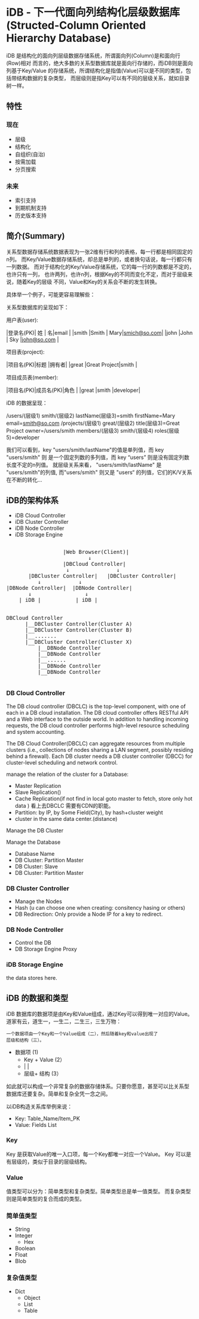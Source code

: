 iDB - 下一代面向列结构化层级数据库(Structed-Column Oriented Hierarchy Database)
=========================================================================

iDB 是结构化的面向列层级数据存储系统，所谓面向列(Column)是和面向行(Row)相对
而言的，绝大多数的关系型数据库就是面向行存储的，而iDB则是面向列基于Key/Value
的存储系统，所谓结构化是指值(Value)可以是不同的类型，包括带结构数据的复杂类型，
而层级则是指Key可以有不同的层级关系，就如目录树一样。

特性
----

### 现在

* 层级
* 结构化
* 自组织(自治)
* 按需加载
* 分页搜索

### 未来

* 索引支持
* 到期机制支持
* 历史版本支持

简介(Summary)
-------------

关系型数据存储系统数据表现为一张2维有行和列的表格，每一行都是相同固定的n列。
而Key/Value数据存储系统，却总是单列的，或者换句话说，每一行都只有一列数据。
而对于结构化的Key/Value存储系统，它的每一行的列数都是不定的，也许只有一列，
也许两列，也许n列，根据Key的不同而变化不定，而对于层级来说，随着Key的层级
不同，Value和Key的关系会不断的发生转换。

具体举一个例子，可能更容易理解些：

关系型数据库的呈现如下：

用户表(user):

|登录名(PK)| 姓   |   名|email       |
|smith     |Smith | Mary|smich@so.com|
|john      |John  | Sky |john@so.com |


项目表(project):

|项目名(PK)|标题         |拥有者|
|great     |Great Project|smith |


项目成员表(member):

|项目名(PK)|成员名(PK)|角色     |
|great     |smith     |developer|


iDB 的数据呈现：

/users/(层级1)
      smith/(层级2)
           lastName(层级3)=smith
           firstName=Mary
           email=smith@so.com
/projects/(层级1)
         great/(层级2)
              title(层级3)=Great Project
              owner=/users/smith
              members/(层级3)
                     smith/(层级4)
                          roles(层级5)=developer

我们可以看到，key "users/smith/lastName"的值是单列值，而 key "users/smith" 则
是一个固定列数的多列值，而 key “users” 则是没有固定列数长度不定的n列值。
就层级关系来看， "users/smith/lastName" 是 "users/smith"的列值, 而"users/smith"
则又是 "users“ 的列值，它们的K/V关系在不断的转化...

iDB的架构体系
-------------

* iDB Cloud Controller
* iDB Cluster Controller
* iDB Node Controller
* iDB Storage Engine

<pre>

                  |Web Browser(Client)|
                          ↓ 
                  |DBCloud Controller|
                   ↓               ↓
       |DBCluster Controller|   |DBCluster Controller|
          ↓            ↓
|DBNode Controller|  |DBNode Controller|
       ↓                 ↓
    | iDB |           | iDB |


DBCloud Controller
      |__DBCluster Controller(Cluster A)
      |__DBCluster Controller(Cluster B)
      |__.......
      |__DBCluster Controller(Cluster X)
          |__DBNode Controller
          |__DBNode Controller
          |__......
          |__DBNode Controller
          |__DBNode Controller

</pre>

### DB Cloud Controller

The DB cloud controller (DBCLC) is the top-level component, with one of each in a DB cloud installation. 
The DB cloud controller offers RESTful API and a Web interface to the outside world. In addition to handling incoming requests, the DB cloud controller performs high-level resource scheduling 
and system accounting.

The DB Cloud Controller(DBCLC) can aggregate resources from multiple clusters (i.e., collections of nodes sharing a LAN segment, possibly residing behind a firewall). Each DB cluster needs a DB cluster controller (DBCC) for cluster-level scheduling and network control.

manage the relation of the cluster for a Database:

 * Master Replication
 * Slave Replication()
 * Cache Replication(if not find in local goto master to fetch, store only hot data ) 看上去DBCLC 需要有CDN的职能。
 * Partition: by IP, by Some Field(City), by hash+cluster weight
 * cluster in the same data center.(distance)

Manage the DB Cluster

Manage the Database
  * Database Name
  * DB Cluster: Partition Master
  * DB Cluster: Slave
  * DB Cluster: Partition Master

### DB Cluster Controller

* Manage the Nodes
* Hash (u can choose one when creating: consitency hasing or others)
* DB Redirection: Only provide a Node IP for a key to redirect.

### DB Node Controller

* Control the DB
* DB Storage Engine Proxy

### iDB Storage Engine

the data stores here.


iDB 的数据和类型
----------------

iDB 数据库的数据项是由Key和Value组成，通过Key可以得到唯一对应的Value。
道家有云，道生一，一生二，二生三，三生万物：

    一个数据项由一个Key和一个Value组成（二），然后随着key和value出现了
    层级和结构（三）。

* 数据项         (1)
  * Key + Value  (2）
  *  |      |
  * 层级+ 结构   (3）


如此就可以构成一个非常复杂的数据存储体系。只要你愿意，甚至可以比关系型
数据库还要复杂。简单和复杂全凭一念之间。

以iDB构造关系库举例来说：

* Key: Table_Name/Item_PK
* Value: Fields List

### Key

Key 是获取Value的唯一入口项，每一个Key都唯一对应一个Value。
Key 可以是有层级的，类似于目录的层级结构。

### Value

值类型可以分为：简单类型和复杂类型。简单类型总是单一值类型。
而复杂类型则是简单类型的复合而成的类型。

### 简单值类型

* String
* Integer
  * Hex
* Boolean
* Float
* Blob

### 复杂值类型

* Dict
  * Object
  * List
  * Table
